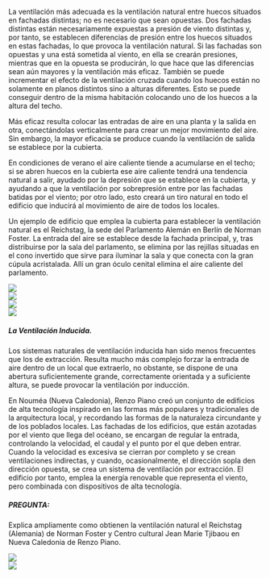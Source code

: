 La ventilación más adecuada es la ventilación natural entre huecos situados en fachadas distintas; no es necesario que sean opuestas. Dos fachadas distintas están necesariamente expuestas a presión de viento distintas y, por tanto, se establecen diferencias de presión entre los huecos situados en estas fachadas, lo que provoca la ventilación natural. Si las fachadas son opuestas y una está sometida al viento, en ella se crearán presiones, mientras que en la opuesta se producirán, lo que hace que las diferencias sean aún mayores y la ventilación más eficaz.
También se puede incrementar el efecto de la ventilación cruzada cuando los huecos están no solamente en planos distintos sino a alturas diferentes. Esto se puede conseguir dentro de la misma habitación colocando uno de los huecos a la altura del techo.

Más eficaz resulta colocar las entradas de aire en una planta y la salida en otra, conectándolas verticalmente para crear un mejor movimiento del aire. Sin embargo, la mayor eficacia se produce cuando la ventilación de salida se establece por la cubierta.

En condiciones de verano el aire caliente tiende a acumularse en el techo; si se abren huecos en la cubierta ese aire caliente tendrá una tendencia natural a salir, ayudado por la depresión que se establece en la cubierta, y ayudando a que la ventilación por sobrepresión entre por las fachadas batidas por el viento; por otro lado, esto creará un tiro natural en todo el edificio que inducirá al movimiento de aire de todos los locales.

Un ejemplo de edificio que emplea la cubierta para establecer la ventilación natural es el Reichstag, la sede del Parlamento Alemán en Berlín de Norman Foster.
La entrada del aire se establece desde la fachada principal, y, tras distribuirse por la sala del parlamento, se elimina por las rejillas situadas en el cono invertido que sirve para iluminar la sala y que conecta con la gran cúpula acristalada. Allí un gran óculo cenital elimina el aire caliente del parlamento.

<div class="mdl-grid">
<div class="mdl-cell mdl-cell--6-col mdl-typography--text-center">
<img src='./content/4/M4.33/Foster.7.jpg'>
</div>
<div class="mdl-cell mdl-cell--6-col mdl-typography--text-center">
<img src='./content/4/M4.33/Foster.11.jpg'>
</div>
<div class="mdl-cell mdl-cell--6-col mdl-typography--text-center">
<img src='./content/4/M4.33/Foster.13.jpg'>
</div>
<div class="mdl-cell mdl-cell--6-col mdl-typography--text-center">
<img src='./content/4/M4.33/Foster.10.jpg'>
</div>
</div>

##### La Ventilación Inducida.
Los sistemas naturales de ventilación inducida han sido menos frecuentes que los de extracción. Resulta mucho más complejo forzar la entrada de aire dentro de un local que extraerlo, no obstante, se dispone de una abertura suficientemente grande, correctamente orientada y a suficiente altura, se puede provocar la ventilación por inducción.

En Nouméa (Nueva Caledonia), Renzo Piano creó un conjunto de edificios de alta tecnología inspirado en las formas más populares y tradicionales de la arquitectura local, y recordando las formas de la naturaleza circundante y de los poblados locales. Las fachadas de los edificios, que están azotadas por el viento que llega del océano, se encargan de regular la entrada, controlando la velocidad, el caudal y el punto por el que deben entrar. Cuando la velocidad es excesiva se cierran por completo y se crean ventilaciones indirectas, y cuando, ocasionalmente, el dirección sopla den dirección opuesta, se crea un sistema de ventilación por extracción. El edificio por tanto, emplea la energía renovable que representa el viento, pero combinada con dispositivos de alta tecnología.


##### PREGUNTA:

Explica ampliamente como obtienen la ventilación natural el Reichstag (Alemania) de Norman Foster y Centro cultural Jean Marie Tjibaou en Nueva Caledonia de Renzo Piano.

<div class="mdl-grid">
<div class="mdl-cell mdl-cell--6-col mdl-typography--text-center">
<img src='./content/4/M4.33/Piano.2.jpg'>
</div>
<div class="mdl-cell mdl-cell--6-col mdl-typography--text-center">
<img src='./content/4/M4.33/NuevaCaledonia.jpg'>
</div>
</div>
